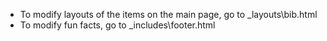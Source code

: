 * To modify layouts of the items on the main page, go to _layouts\bib.html
* To modify fun facts, go to _includes\footer.html